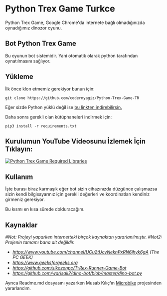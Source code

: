 
# Python Trex Game Turkce

Python Trex Game, Google Chrome'da internete bağlı olmadığınızda oynadığımız dinozor oyunu. 

## Bot Python Trex Game
Bu oyunun bot sistemidir. Yani otomatik olarak python tarafından oynatılmasını sağlıyor.

## Yükleme
İlk önce klon etmemiz gerekiyor bunun için:

    git clone https://github.com/codermyagiz/Python-Trex-Game-TR
Eğer sizde Python yüklü değil ise [bu linkten indirebilirsin.](https://www.python.org/downloads/)

Daha sonra gerekli olan kütüphaneleri indirmek için:

    pip3 install -r requirements.txt
## Kurulumun YouTube Videosunu İzlemek İçin Tıklayın: 
[![Python Trex Game Required Libraries](https://www.kickgadget.com/wp-content/uploads/2019/06/maxresdefault-3-696x392.jpg)](https://www.youtube.com/watch?v=lNEC1I2PHD8)
## Kullanım
İşte burası biraz karmaşık eğer bot sizin cihazınızda düzgünce çalışmazsa sizin kendi bilgisayarınız için gerekli değerleri ve koordinatları kendiniz girmeniz gerekiyor.

Bu kısmı en kısa sürede dolduracağım.

## Kaynaklar

*#Not: Projeyi yaparken internetteki birçok kaynaktan yararlanılmıştır.*
*#Not2: Projenin tamamı bana ait değildir.*




 - *https://www.youtube.com/channel/UCu2tUcvNeknPxRN6jhyk6gA (The PC GEEK)*
  - *https://www.geeksforgeeks.org*
  - *https://github.com/sikozonpc/T-Rex-Runner-Game-Bot*
  - *https://github.com/warisali2/dino-bot/blob/master/dino-bot.py*

Ayrıca Readme.md dosyasını yazarken Musab Kılıç'ın [Microbike](https://github.com/musabkilic/MicroBike) projesinden yararlandım.
